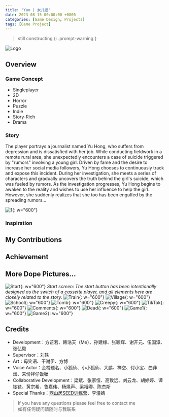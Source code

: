```yaml
---
title: "Yao | 女儿谣"
date: 2023-08-15 00:00:00 +0800
categories: [Game Design, Projects]
tags: [Game Project]
---
```


> still constructing
{: .prompt-warning }

![Logo](/assets/img/GameDesign/Projects/Yao/Logo.png)

## Overview
### Game Concept
- Singleplayer
- 2D
- Horror
- Puzzle
- Indie
- Story-Rich
- Drama

### Story
The player portrays a journalist named Yu Hong, who suffers from depression and is dissatisfied with her job. While conducting fieldwork in a remote rural area, she unexpectedly encounters a case of suicide triggered by "rumors" involving a young girl. Driven by fame and the desire to increase her social media followers, Yu Hong chooses to continuously track and expose this incident. During her investigation, she meets a series of characters and gradually uncovers the truth behind the girl's suicide, which was fueled by rumors. As the investigation progresses, Yu Hong begins to awaken to the reality and wishes to use her influence to help the girl. However, she suddenly realizes that she too has been engulfed by the spreading rumors...

![1](/assets/img/GameDesign/Projects/Yao/Door.png){: w="600"}

<!-- 玩家扮演一位患有抑郁症、工作不顺心的记者余虹，在偏远农村采风时，意外碰到因“谣言”而起的女孩自杀案。余虹为了名利、为了自己账号的粉丝数，选择不断追踪、爆料这件事。在调查报道中，她结识了一系列人物，逐渐了解了女孩被谣言吞噬，进而自杀的真相。随着调查，余虹逐渐醒悟，想用自己的力量帮助女孩，但突然发现自己也已被谣言团团包围…… -->

### Inspiration


## My Contributions


## Achievement


## More Dope Pictures...
![Start](/assets/img/GameDesign/Projects/Yao/Start.png){: w="600"}
*Start screen: The start button has been intentionally designed as the switch of a cassette player, and all elements here are closely related to the story.*
![Train](/assets/img/GameDesign/Projects/Yao/Train.png){: w="600"}
![Village](/assets/img/GameDesign/Projects/Yao/Village.png){: w="600"}
![School](/assets/img/GameDesign/Projects/Yao/School.png){: w="600"}
![Tomb](/assets/img/GameDesign/Projects/Yao/Tomb.png){: w="600"}
![Creepy](/assets/img/GameDesign/Projects/Yao/Creepy.png){: w="600"}
![TikTok](/assets/img/GameDesign/Projects/Yao/TikTok.png){: w="600"}
![Comments](/assets/img/GameDesign/Projects/Yao/Comments.png){: w="600"}
![Dead](/assets/img/GameDesign/Projects/Yao/Dead.png){: w="600"}
![Game1](/assets/img/GameDesign/Projects/Yao/Game1.png){: w="600"}
![Game2](/assets/img/GameDesign/Projects/Yao/Game2.png){: w="600"}

## Credits
- Development：方芷若、韩浩天（Me）、孙建缘、张颖辉、谢开元、伍国漳、张弘毅
- Supervisor：刘轶
- Art：母笑语、干谢伊、方博
- Voice Actor：金榜题名、小狐仙、小小狐仙、大鹏、禅空、付小宝、曲非烟、来份祥仔饭嚒
- Collaborative Development：梁斌、张家恒、高致远、刘云龙、胡婷婷、谭铱铱、黄宗希、鲁嘉伟、杨焕声、梁裕卿、陈杰斯
- Special Thanks：[西山居SEED训练营](https://sc.xishanju.com/#/)、李潼婧

> If you have any questions please feel free to contact me<br>
> 如有任何疑问请随时与我联系<br>
